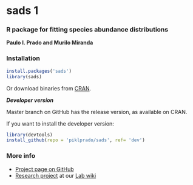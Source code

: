# sads 1


### R package for fitting species abundance distributions

**Paulo I. Prado and Murilo Miranda**

### Installation

```r
install.packages('sads')
library(sads)
```
Or download binaries from [CRAN](http://cran.r-project.org/web/packages/sads).

***Developer version***

Master branch on GitHub has the release version, as available on CRAN. 

If you want to install the developer version: 

```r
library(devtools)
install_github(repo = 'piklprado/sads', ref= 'dev')
```

### More info
  - [Project page on GitHub](http://piklprado.github.io/sads/)
  - [Research project](http://ecologia.ib.usp.br/let/doku.php?id=engl:projects:sads) at our [Lab wiki](http://ecologia.ib.usp.br/let)

